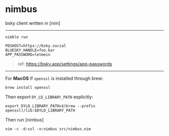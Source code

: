 # nimbus

bsky client written in [nim]

---

```
nimble run
```

```.env
PDSHOST=https://bsky.social
BLUESKY_HANDLE=foo.bar
APP_PASSWORD=letmein
```

> ref: https://bsky.app/settings/app-passwords

---

For **MacOS** If `openssl` is installed through brew:
``` 
brew install openssl
```
Then export `DY_LD_LIBRARY_PATH` explicitly:
```
export DYLD_LIBRARY_PATH=$(brew --prefix openssl)/lib:$DYLD_LIBRARY_PATH
```
Then run [nimbus]
```
nim -c -d:ssl -o:nimbus src/nimbus.nim
```

